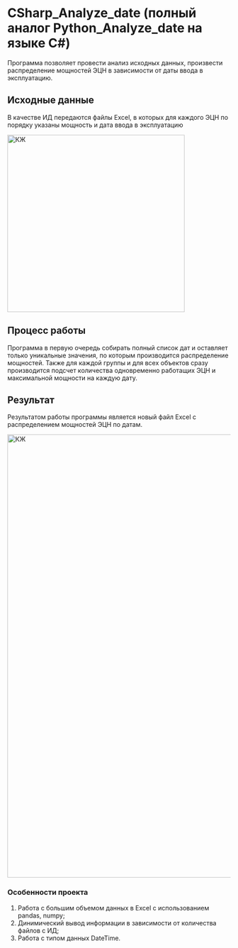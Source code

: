 # CSharp_Analyze_date (полный аналог Python_Analyze_date на языке C#)
Программа позволяет провести анализ исходных данных, произвести распределение мощностей ЭЦН в зависимости от даты ввода в эксплуатацию.
## Исходные данные
В качестве ИД передаются файлы Excel, в которых для каждого ЭЦН по порядку указаны мощность и дата ввода в эксплуатацию

<img width="400" alt="КЖ" src="https://github.com/Westearn/Analyze-date/assets/108264649/676c0d57-b505-48fe-bbe6-19c4d2715de7">

## Процесс работы
Программа в первую очередь собирать полный список дат и оставляет только уникальные значения, по которым производится распределение мощностей. Также для каждой группы и для всех объектов сразу производится подсчет количества одновременно работащих ЭЦН и максимальной мощности на каждую дату.

## Результат
Результатом работы программы является новый файл Excel с распределением мощностей ЭЦН по датам.

<img width="1000" alt="КЖ" src="https://github.com/Westearn/Analyze-date/assets/108264649/554b5f68-046f-4467-ab38-f8262b23dce3">

### Особенности проекта
1. Работа с большим объемом данных в Excel с использованием pandas, numpy;
2. Динимический вывод информации в зависимости от количества файлов с ИД;
3. Работа с типом данных DateTime.

